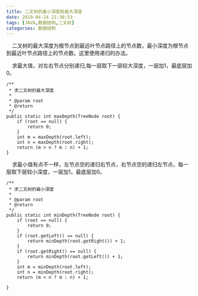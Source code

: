 ```yaml
---
title: 二叉树的最小深度和最大深度
date: 2019-04-24 21:38:53
tags: [JAVA,数据结构,二叉树]
categories: 数据结构
---
```


&#160;&#160;&#160;&#160;二叉树的最大深度为根节点到最远叶节点路径上的节点数，最小深度为根节点到最近叶节点路径上的节点数。这里使用递归的办法。

&#160;&#160;&#160;&#160;求最大值，对左右节点分别递归,每一层取下一层较大深度，一层加1，最底层加0。

```
/**
 * 求二叉树的最大深度
 *
 * @param root
 * @return
 */
public static int maxDepth(TreeNode root) {
    if (root == null) {
        return 0;
    }
    int m = maxDepth(root.left);
    int n = maxDepth(root.right);
    return (m > n ? m : n) + 1;
}
```

&#160;&#160;&#160;&#160;求最小值有点不一样，左节点空的递归右节点，右节点空的递归左节点，每一层取下层较小深度，一层加1，最底层加0。

```
/**
 * 求二叉树的最小深度
 *
 * @param root
 * @return
 */
public static int minDepth(TreeNode root) {
    if (root == null) {
        return 0;
    }
    if (root.getLeft() == null) {
        return minDepth(root.getRight()) + 1;
    }
    if (root.getRight() == null) {
        return minDepth(root.getLeft()) + 1;
    }
    int m = minDepth(root.left);
    int n = minDepth(root.right);
    return (m < n ? m : n) + 1;

}
```